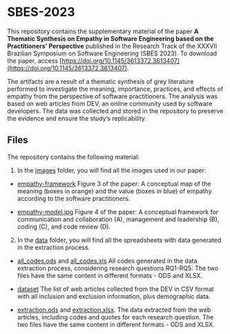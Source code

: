 # SBES-2023

This repository contains the supplementary material of the paper **A Thematic Synthesis on Empathy in Software Engineering based on the Practitioners' Perspective** published in the Research Track of the 
XXXVII Brazilian Symposium on Software Engineering (SBES 2023). To download the paper, access [https://doi.org/10.1145/3613372.3613407](https://doi.org/10.1145/3613372.3613407).

The artifacts are a result of a thematic synthesis of grey literature performed to investigate the meaning, importance, practices, and effects of empathy from the perspective of software practitioners. 
The analysis was based on web articles from DEV, an online community used by software developers. 
The data was collected and stored in the repository to preserve the evidence and ensure the study’s replicability.

## Files
 
The repository contains the following material:

1. In the [images](images) folder, you will find all the images used in our paper:
- [empathy-framework](/images/empathy-framework.jpg)
Figure 3 of the paper: A conceptual map of the meaning (boxes in orange) and the value (boxes in blue) of empathy according to the software practitioners.

- [empathy-model.jpg](/images/empathy-model) 
Figure 4 of the paper: A conceptual framework for communication and collaboration (A), management and leadership (B), coding (C), and code review (D).

2. In the [data](data) folder, you will find all the spreadsheets with data generated in the extraction process.

- [all_codes.ods](data/all_codes.ods) and [all_codes.xls](data/all_codes.xls)
All codes generated in the data extraction process, considering research questions RQ1-RQ5:
The two files have the same content in different formats - ODS and XLSX.

 - [dataset](dataset.csv) 
The list of web articles collected from the DEV in CSV format with all inclusion and exclusion information, plus demographic data.

- [extraction.ods](data/extraction.ods) and [extraction.xlsx](data/extraction.xlsx).
  The data extracted from the web articles, including codes and quotes for each research question. The two files have the same content in different formats - ODS and XLSX.
